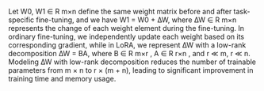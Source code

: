 Let W0, W1 ∈ R m×n define the same weight matrix before and after task-specific fine-tuning, and we have W1 = W0 + ∆W, where ∆W ∈ R m×n represents the change of each weight element during the fine-tuning. In ordinary fine-tuning, we independently update each weight based on its corresponding gradient, while in LoRA, we represent ∆W with a low-rank decomposition ∆W = BA, where B ∈ R m×r , A ∈ R r×n , and r ≪ m, r ≪ n. Modeling ∆W with low-rank decomposition reduces the number of trainable parameters from m × n to r × (m + n), leading to significant improvement in training time and memory usage. 